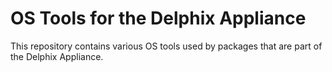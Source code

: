 # OS Tools for the Delphix Appliance

This repository contains various OS tools used by packages that
are part of the Delphix Appliance.
